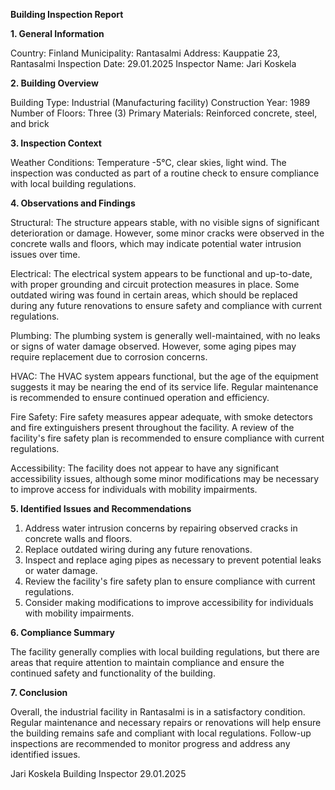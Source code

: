  **Building Inspection Report**

**1. General Information**

Country: Finland
Municipality: Rantasalmi
Address: Kauppatie 23, Rantasalmi
Inspection Date: 29.01.2025
Inspector Name: Jari Koskela

**2. Building Overview**

Building Type: Industrial (Manufacturing facility)
Construction Year: 1989
Number of Floors: Three (3)
Primary Materials: Reinforced concrete, steel, and brick

**3. Inspection Context**

Weather Conditions: Temperature -5°C, clear skies, light wind. The inspection was conducted as part of a routine check to ensure compliance with local building regulations.

**4. Observations and Findings**

Structural: The structure appears stable, with no visible signs of significant deterioration or damage. However, some minor cracks were observed in the concrete walls and floors, which may indicate potential water intrusion issues over time.

Electrical: The electrical system appears to be functional and up-to-date, with proper grounding and circuit protection measures in place. Some outdated wiring was found in certain areas, which should be replaced during any future renovations to ensure safety and compliance with current regulations.

Plumbing: The plumbing system is generally well-maintained, with no leaks or signs of water damage observed. However, some aging pipes may require replacement due to corrosion concerns.

HVAC: The HVAC system appears functional, but the age of the equipment suggests it may be nearing the end of its service life. Regular maintenance is recommended to ensure continued operation and efficiency.

Fire Safety: Fire safety measures appear adequate, with smoke detectors and fire extinguishers present throughout the facility. A review of the facility's fire safety plan is recommended to ensure compliance with current regulations.

Accessibility: The facility does not appear to have any significant accessibility issues, although some minor modifications may be necessary to improve access for individuals with mobility impairments.

**5. Identified Issues and Recommendations**

1. Address water intrusion concerns by repairing observed cracks in concrete walls and floors.
2. Replace outdated wiring during any future renovations.
3. Inspect and replace aging pipes as necessary to prevent potential leaks or water damage.
4. Review the facility's fire safety plan to ensure compliance with current regulations.
5. Consider making modifications to improve accessibility for individuals with mobility impairments.

**6. Compliance Summary**

The facility generally complies with local building regulations, but there are areas that require attention to maintain compliance and ensure the continued safety and functionality of the building.

**7. Conclusion**

Overall, the industrial facility in Rantasalmi is in a satisfactory condition. Regular maintenance and necessary repairs or renovations will help ensure the building remains safe and compliant with local regulations. Follow-up inspections are recommended to monitor progress and address any identified issues.

Jari Koskela
Building Inspector
29.01.2025